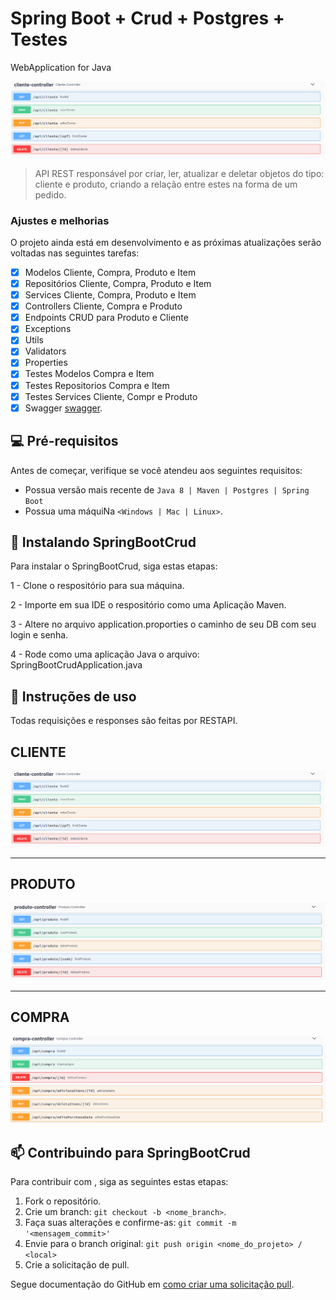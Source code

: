 # Spring Boot + Crud + Postgres + Testes
WebApplication for Java 


<img src="https://github.com/william-carvalho/spring-boot-crud/blob/master/images/cliente.png" alt="cliente">

> API REST responsável por criar, ler, atualizar e deletar objetos do tipo: cliente e produto, criando a relação entre estes na forma de um pedido.

### Ajustes e melhorias

O projeto ainda está em desenvolvimento e as próximas atualizações serão voltadas nas seguintes tarefas:

- [x] Modelos Cliente, Compra, Produto e Item
- [x] Repositórios Cliente, Compra, Produto e Item
- [x] Services Cliente, Compra, Produto e Item
- [x] Controllers Cliente, Compra e Produto
- [x] Endpoints CRUD para Produto e Cliente
- [x] Exceptions
- [x] Utils
- [x] Validators
- [X] Properties
- [x] Testes Modelos Compra e Item
- [x] Testes Repositorios Compra e Item
- [x] Testes Services Cliente, Compr e Produto
- [x] Swagger [swagger](http://localhost:8080/swagger-ui.html#/).
## 💻 Pré-requisitos

Antes de começar, verifique se você atendeu aos seguintes requisitos:
* Possua versão mais recente de `Java 8 | Maven | Postgres | Spring Boot`
* Possua uma máquiNa `<Windows | Mac | Linux>`. 

## 🚀 Instalando SpringBootCrud

Para instalar o SpringBootCrud, siga estas etapas:

1 - Clone o respositório para sua máquina.

2 - Importe em sua IDE o respositório como uma Aplicação Maven.

3 - Altere no arquivo application.proporties o caminho de seu DB com seu login e senha.

4 - Rode como uma aplicação Java o arquivo: SpringBootCrudApplication.java

## 🚀 Instruções de uso
Todas requisições e responses são feitas por RESTAPI.

CLIENTE
----------------------------------------------------------------------------------------------

<img src="https://github.com/william-carvalho/spring-boot-crud/blob/master/images/cliente.png" alt="cliente">

----------------------------------------------------------------------------------------------
PRODUTO
----------------------------------------------------------------------------------------------
<img src="https://github.com/william-carvalho/spring-boot-crud/blob/master/images/produto.png" alt="produto">

----------------------------------------------------------------------------------------------
COMPRA
----------------------------------------------------------------------------------------------

<img src="https://github.com/william-carvalho/spring-boot-crud/blob/master/images/compra.png" alt="compra">

## 📫 Contribuindo para SpringBootCrud
Para contribuir com <SpringBootCrud>, siga as seguintes estas etapas:

1. Fork o repositório.
2. Crie um branch: `git checkout -b <nome_branch>`.
3. Faça suas alterações e confirme-as: `git commit -m '<mensagem_commit>'`
4. Envie para o branch original: `git push origin <nome_do_projeto> / <local>`
5. Crie a solicitação de pull.

Segue documentação do GitHub em [como criar uma solicitação pull](https://help.github.com/en/github/collaborating-with-issues-and-pull-requests/creating-a-pull-request).
